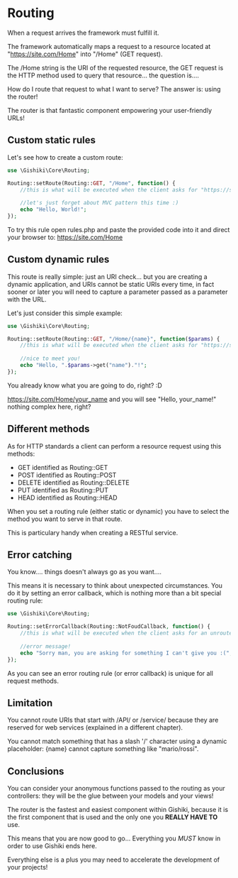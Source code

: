 # Routing
When a request arrives the framework must fulfill it.

The framework automatically maps a request to a resource located at "https://site.com/Home" into "/Home" (GET request).

The /Home string is the URI of the requested resource, the GET request is the HTTP method used to query that resource...
the question is.... 

How do I route that request to what I want to serve? The answer is: using the router!

The router is that fantastic component empowering your user-friendly URLs!


## Custom static rules
Let's see how to create a custom route:

```php
use \Gishiki\Core\Routing;

Routing::setRoute(Routing::GET, "/Home", function() {
    //this is what will be executed when the client asks for "https://site.com/Home"
    
    //let's just forget about MVC pattern this time :)
    echo "Hello, World!";
});
```

To try this rule open rules.php and paste the provided code into it and direct your browser to: https://site.com/Home


## Custom dynamic rules
This route is really simple: just an URI check... but you are creating a dynamic application, 
and URIs cannot be static URIs every time, in fact sooner or later you will need to capture a parameter passed 
as a parameter with the URL.

Let's just consider this simple example:
```php
use \Gishiki\Core\Routing;

Routing::setRoute(Routing::GET, "/Home/{name}", function($params) {
    //this is what will be executed when the client asks for "https://site.com/Home"
    
    //nice to meet you!
    echo "Hello, ".$params->get("name")."!";
});
```

You already know what you are going to do, right? :D

https://site.com/Home/your_name and you will see "Hello, your_name!" nothing complex here, right?


## Different methods
As for HTTP standards a client can perform a resource request using this methods:
  
   -  GET identified as Routing::GET
   -  POST  identified as Routing::POST
   -  DELETE identified as Routing::DELETE
   -  PUT identified as Routing::PUT
   -  HEAD identified as Routing::HEAD
   
When you set a routing rule (either static or dynamic) you have to select the method you want to serve
in that route.

This is particulary handy when creating a RESTful service.


## Error catching
You know.... things doesn't always go as you want....

This means it is necessary to think about unexpected circumstances. You do it by setting an error callback, 
which is nothing more than a bit special routing rule:

```php
use \Gishiki\Core\Routing;

Routing::setErrorCallback(Routing::NotFoudCallback, function() {
    //this is what will be executed when the client asks for an unrouted URI
    
    //error message!
    echo "Sorry man, you are asking for something I can't give you :(";
});
```

As you can see an error routing rule (or error callback) is unique for all request methods.


## Limitation
You cannot route URIs that start with /API/ or /service/ because they are reserved for web services (explained in a different chapter).

You cannot match something that has a slash '/' character using a dynamic placeholder: {name} cannot capture something like "mario/rossi".


## Conclusions
You can consider your anonymous functions passed to the routing as your controllers: they will be the glue between
your models and your views! 

The router is the fastest and easiest component within Gishiki, 
because it is the first component that is used and the only one you __REALLY HAVE TO__ use.

This means that you are now good to go... Everything you *MUST* know in order to use Gishiki ends here.

Everything else is a plus you may need to accelerate the development of your projects!